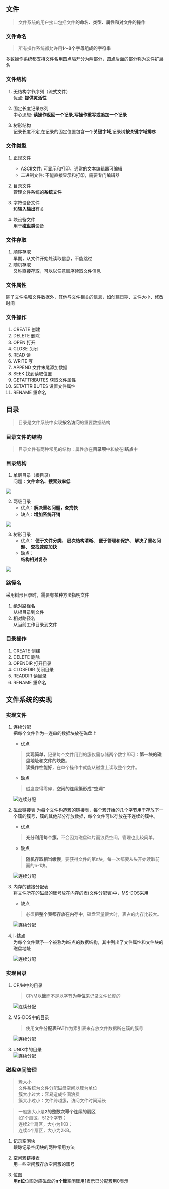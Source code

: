 ## 文件
>   文件系统的用户接口包括文件**的命名、类型、属性和对文件的操作**

### 文件命名
>   所有操作系统都允许用**1～8个字母组成的字符串**

多数操作系统都支持文件名用圆点隔开分为两部分，圆点后面的部分称为文件扩展名

### 文件结构
1.  无结构字节序列（流式文件）  
    优点: **提供灵活性**

2.  固定长度记录序列   
    中心思想: **读操作返回一个记录,写操作重写或追加一个记录**

3.  树形结构  
    记录长度不定,在记录的固定位置包含一个**关键字域**,记录树**按关键字域排序**

### 文件类型
1.  正规文件
    -   ASCII文件: 可显示和打印，通常的文本编辑器可编辑
    -   二进制文件: 不能直接显示和打印，需要专门编辑器

2.  目录文件  
    管理文件系统的**系统文件**

3.  字符设备文件  
    和**输入输出**有关

4.  块设备文件  
    用于**磁盘类**设备

### 文件存取

1.  顺序存取  
    早期，从文件开始处读取信息，不能跳过
2.  随机存取  
    又称直接存取，可以以任意顺序读取文件信息

### 文件属性
除了文件名和文件数据外，其他与文件相关的信息，如创建日期、文件大小、修改时间

### 文件操作
1.  CREATE 创建
1.  DELETE 删除
1.  OPEN 打开
1.  CLOSE 关闭
1.  READ 读
1.  WRITE 写
1.  APPEND 文件末尾添加数据
1.  SEEK 找到读取位置
1.  GETATTRIBUTES 获取文件属性
1.  SETATTRIBUTES 设置文件属性
1.  RENAME 重命名

## 目录
>   目录是文件系统中实现**按名访问**的重要数据结构

### 目录文件的结构
>   目录文件有两种常见的结构：属性放在**目录项**中和放在**i结点**中

### 目录结构
1.  单层目录（根目录）  
    问题：**文件命名、搜索效率低**

![](./image/1.png)

2.  两级目录  
    -   优点：**解决重名问题，查找快**  
    -   缺点：**增加系统开销**

![](./image/2.png)

3.  树形目录  
    -   优点： 
        **便于文件分类、 层次结构清晰、 便于管理和保护、 解决了重名问题、 查找速度加快**
    -   缺点：  
        **结构相对复杂**

![](./image/3.png)

### 路径名
采用树形目录时，需要有某种方法指明文件

1.  绝对路径名  
    从根目录到文件
2.  相对路径名  
    从当前工作目录到文件

### 目录操作
1.  CREATE 创建
1.  DELETE 删除
1.  OPENDIR 打开目录
1.  CLOSEDIR 关闭目录
1.  READDIR 读目录
1.  RENAME 重命名

## 文件系统的实现

### 实现文件
1.  连续分配  
    把每个文件作为一连串的数据块放在磁盘上  
    -   优点
    >   **实现简单**，记录每个文件用到的簇仅需存储两个数字即可：**第一块的磁盘地址和文件的块数**。  
    >   **读操作性能好**，在单个操作中就能从磁盘上读取整个文件。
    -   缺点
    >   磁盘变得零碎，**空闲的连续簇形成“空洞”**

    ![连续分配](./image/4.png)

2.  磁盘链接表
    为每个文件构造簇的链接表，每个簇开始的几个字节用于存放下一个簇的簇号，簇的其他部分存放数据，每个文件可以存放在不连续的簇中。
    -   优点
    >   **充分利用每个簇**，不会因为磁盘碎片而浪费空间，管理也比较简单。
    -   缺点
    >   **随机存取相当缓慢**，要获得文件的第n块，每一次都要从头开始读取前面的n-1块。

    ![连续分配](./image/5.png)

3.  内存的链接分配表  
    将文件所在的磁盘的簇号放在内存的表(文件分配表)中，MS-DOS采用
    -   缺点
    >   必须把**整个表都存放在内存中**，磁盘容量很大时，表占的内存比较大。

    ![连续分配](./image/6.png)

4.  i-结点  
    为每个文件赋予一个被称为i结点的数据结构，其中列出了文件属性和文件块的磁盘地址

    ![连续分配](./image/7.png)

### 实现目录

1.  CP/M中的目录

    >   CP/M以**簇**而不是以字节**为单位**来记录文件长度的

    ![连续分配](./image/10.png)

2.  MS-DOS中的目录  
    >   使用**文件分配表FAT**作为索引表来存放文件数据所在簇的簇号

    ![连续分配](./image/8.png)


3.  UNIX中的目录  
    ![连续分配](./image/9.png)

### 磁盘空间管理

>   簇大小  
>   文件系统为文件分配磁盘空间以簇为单位  
>   簇大小过大：容易造成空间浪费  
>   簇大小过小：文件跨越簇，访问文件时间延长


>   一般簇大小是**2的整数次幂个连续的扇区**  
>   如1个扇区，512个字节；  
>   连续2个扇区，大小为1KB；  
>   连续4个扇区，大小为2KB。

1.  记录空闲块  
    跟踪记录空闲块的两种常用方法

2.  空闲簇链接表  
    用一些空闲簇存放空闲簇的簇号

3.  位图  
    用**n位**位图对应磁盘的**n个簇**空闲簇用1表示已分配簇用0表示


